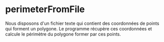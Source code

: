 # perimeterFromFile
Nous disposons d'un fichier texte qui contient des coordonnées de points qui forment un polygone. Le programme récupère ces coordonnées et calcule le périmètre du polygone former par ces points.

